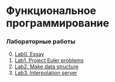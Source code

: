 # Функциональное программирование

### Лабораторные работы


0. [Lab0. Essay](https://github.com/ilestegor/functional_programming_ITMO/tree/main/lab0)
1. [Lab1. Project Euler problems](https://github.com/ilestegor/functional_programming_ITMO/tree/main/lab1)
2. [Lab2. Make data structure](https://github.com/ilestegor/functional_programming_ITMO/tree/main/lab2)
3. [Lab3. Interpolation server](https://github.com/ilestegor/functional_programming_ITMO/tree/main/lab3)
